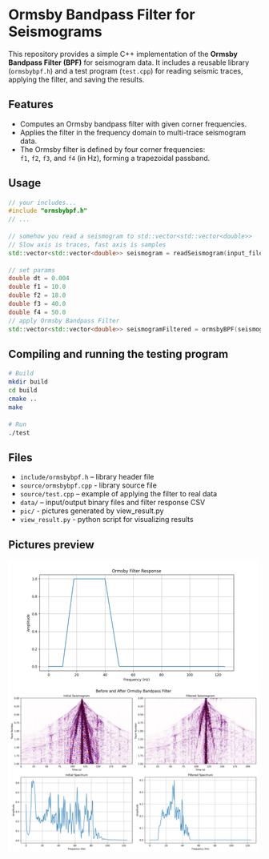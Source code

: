 # Ormsby Bandpass Filter for Seismograms

This repository provides a simple C++ implementation of the **Ormsby Bandpass Filter (BPF)** for seismogram data. It includes a reusable library (`ormsbybpf.h`) and a test program (`test.cpp`) for reading seismic traces, applying the filter, and saving the results.

## Features

- Computes an Ormsby bandpass filter with given corner frequencies.
- Applies the filter in the frequency domain to multi-trace seismogram data.
- The Ormsby filter is defined by four corner frequencies:  
`f1`, `f2`, `f3`, and `f4` (in Hz), forming a trapezoidal passband.

## Usage
```cpp
// your includes...
#include "ormsbybpf.h"
// ...

// somehow you read a seismogram to std::vector<std::vector<double>>
// Slow axis is traces, fast axis is samples
std::vector<std::vector<double>> seismogram = readSeismogram(input_file, n_traces, n_samples);

// set params
double dt = 0.004
double f1 = 10.0
double f2 = 18.0
double f3 = 40.0
double f4 = 50.0
// apply Ormsby Bandpass Filter
std::vector<std::vector<double>> seismogramFiltered = ormsbyBPF(seismogram, dt, f1, f2, f3, f4);
```
## Compiling and running the testing program

```bash
# Build
mkdir build
cd build
cmake ..
make

# Run
./test
```

## Files
- ```include/ormsbybpf.h``` – library header file
- ```source/ormsbybpf.cpp``` - library source file
- ```source/test.cpp``` – example of applying the filter to real data
- ```data/``` – input/output binary files and filter response CSV
- ```pic/``` - pictures generated by view_result.py
- ```view_result.py``` - python script for visualizing results

## Pictures preview 
<img src="./pic/filter.png" alt="Filter response" width="500"><br> 
<img src="./pic/seismic_comparison.png" alt="Filtering Result" width="500"> 
